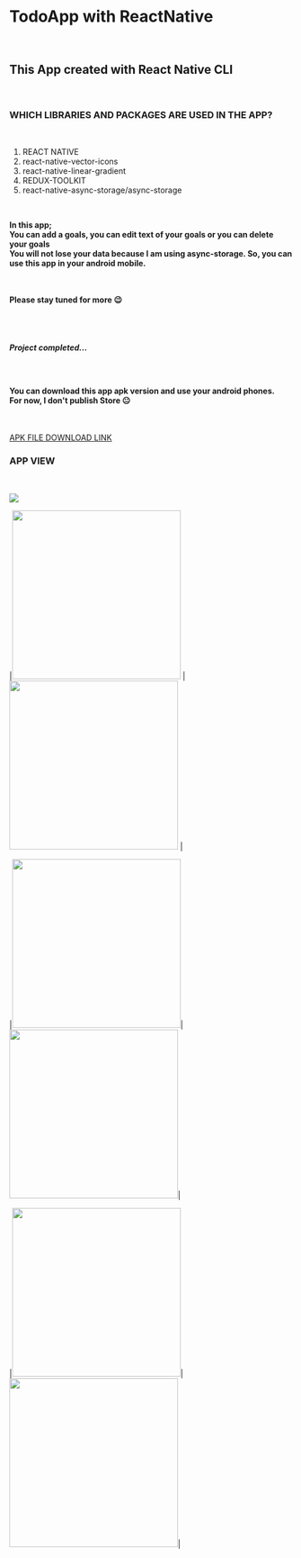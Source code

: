 <h1> TodoApp with ReactNative</h1></br>

<h2> This App created with React Native CLI </h2>  </br>

<h3> WHICH LIBRARIES AND PACKAGES ARE USED IN THE APP? </h3> </br>

<p>

1. REACT NATIVE</br>
2. react-native-vector-icons </br>
3. react-native-linear-gradient </br>
4. REDUX-TOOLKIT </br>
5. react-native-async-storage/async-storage </br>
</p> </br>

<strong> <p>

In this app; </br> You can add a goals, you can edit text of your goals or you can delete your goals </br> You will not lose your data because I am using async-storage. So, you can use this app in your android mobile. </br></br></br>

Please stay tuned for more 😉 </br></br>

</p></strong></br>

<h5> Project completed... </h5> </br>

<h4> You can download this app apk version and use your android phones. </br> For now, I don't publish Store 😐 </h4> </br>

[APK FILE DOWNLOAD LINK](https://github.com/habibecee/TodoApp-with-ReactNative/blob/master/assets/apk/app-release.apk)

<h3> APP VIEW </h3> </br>

![](./assets/screen/screen.gif) </br>

|<img src="./assets/screen/scr1.png" width="300"> |<img src="./assets/screen/scr2.png" width="300"> |

|<img src="./assets/screen/scr3.png" width="300">|<img src="./assets/screen/scr4.png" width="300">|

|<img src="./assets/screen/scr5.png" width="300">|<img src="./assets/screen/scr6.png" width="300">|
